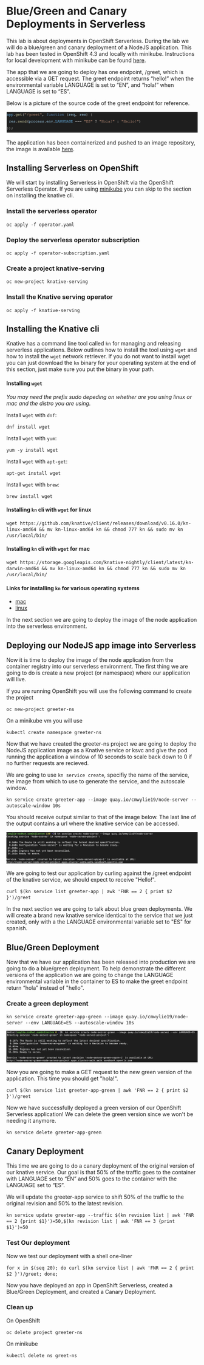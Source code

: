 # Blue/Green and Canary Deployments in Serverless
This lab is about deployments in OpenShift Serverless. During the lab we will do a blue/green and canary deployment of a NodeJS application. This lab has been tested in OpenShift 4.3 and locally with minikube.  Instructions for local development with minikube can be found [here](https://gitlab.consulting.redhat.com/appdev-coe/cloud-native-appdev-enablement/serverless-enablement/introduction/-/blob/master/minikube.md).


The app that we are going to deploy has one endpoint, /greet, which is accessible via a GET request. The greet endpoint returns “hello!” when the environmental variable LANGUAGE is set to “EN”, and “hola!” when LANGUAGE is set to “ES”.   

Below is a picture of the source code of the greet endpoint for reference.   
   
   ![Greet Endpoint](greet.png)

The application has been containerized and pushed to an image repository, the image is available [here](quay.io/cmwylie19/node-server).   


## Installing Serverless on OpenShift
We will start by installing Serverless in OpenShift via the OpenShift Serverless Operator. If you are using [minikube](https://gitlab.consulting.redhat.com/appdev-coe/cloud-native-appdev-enablement/serverless-enablement/introduction/-/blob/master/minikube.md) you can skip to the section on installing the knative cli.

### Install the serverless operator
```
oc apply -f operator.yaml   
```

### Deploy the serverless operator subscription
```
oc apply -f operator-subscription.yaml   
```

### Create a project knative-serving
```
oc new-project knative-serving   
```

### Install the Knative serving operator
```
oc apply -f knative-serving
```

## Installing the Knative cli
Knative has a command line tool called `kn` for managing and releasing serverless applications. Below outlines how to install the tool using `wget` and how to install the `wget`  network retriever. If you do not want to install wget you can just download the `kn` binary for your operating system at the end of this section, just make sure you put the binary in your path. 

#### Installing `wget`   
_You may need the prefix sudo depeding on whether are you using linux or mac and the distro you are using._   
   
Install `wget` with `dnf`:
```
dnf install wget
```

Install `wget` with `yum`:
```
yum -y install wget
```

Install `wget` with `apt-get`:
```
apt-get install wget
```

Install `wget` with `brew`:
```
brew install wget
```

#### Installing `kn` cli with `wget` for linux
```
wget https://github.com/knative/client/releases/download/v0.16.0/kn-linux-amd64 && mv kn-linux-amd64 kn && chmod 777 kn && sudo mv kn /usr/local/bin/
```

#### Installing `kn` cli with `wget` for mac
```
wget https://storage.googleapis.com/knative-nightly/client/latest/kn-darwin-amd64 && mv kn-linux-amd64 kn && chmod 777 kn && sudo mv kn /usr/local/bin/
```


#### Links for installing `kn` for various operating systems
- [mac](https://storage.googleapis.com/knative-nightly/client/latest/kn-darwin-amd64)
- [linux](https://github.com/knative/client/releases/download/v0.16.0/kn-linux-amd64) 
<!-- - [windows](https://storage.googleapis.com/knative-nightly/client/latest/kn-windows-amd64.exe) -->

In the next section we are going to deploy the image of the node application into the serverless environment.   

## Deploying our NodeJS app image into Serverless
Now it is time to deploy the image of the node application from the container registry into our serverless environment. The first thing we are going to do is create a new project (or namespace) where our application will live.   

If you are running OpenShift you will use the following command to create the project 

```
oc new-project greeter-ns
```

On a minikube vm you will use
```
kubectl create namespace greeter-ns
```

Now that we have created the greeter-ns project we are going to deploy the NodeJS application image as a Knative service or ksvc and give the pod running the application a window of 10 seconds to scale back down to 0 if no further requests are recieved.

We are going to use `kn service create`, specifiy the name of the service, the image from which to use to generate the service, and the autoscale window.

``` 
kn service create greeter-app --image quay.io/cmwylie19/node-server --autoscale-window 10s 
```

You should receive output similar to that of the image below. The last line of the output contains a url where the knative service can be accessed.
   
 
![terminal output](ksvc.png)   

We are going to test our application by curling against the /greet endpoint of the knative service, we should expect to receive "Hello!".   

```
curl $(kn service list greeter-app | awk 'FNR == 2 { print $2 }')/greet  
```

In the next section we are going to talk about blue green deployments. We will create a brand new knative service identical to the service that we just created, only with a the LANGUAGE environmental variable set to "ES" for spanish.

## Blue/Green Deployment 
Now that we have our application has been released into production we are going to do a blue/green deployment. To help demonstrate the different versions of the application we are going to change the LANGUAGE environmental variable in the container to ES to make the greet endpoint return “hola”  instead of "hello".


### Create a green deployment
```  
kn service create greeter-app-green --image quay.io/cmwylie19/node-server --env LANGUAGE=ES --autoscale-window 10s 
```

![terminal output](green.png)  

Now you are going to make a GET request to the new green version of the application. This time you should get "hola!". 

```
curl $(kn service list greeter-app-green | awk 'FNR == 2 { print $2 }')/greet
```

Now we have successfully deployed a green version of our OpenShift Serverless application! We can delete the green version since we won't be needing it anymore.

```
kn service delete greeter-app-green
```

## Canary Deployment
This time we are going to do a canary deployment of the original version of our knative service. Our goal is that 50% of the traffic goes to the container with LANGUAGE set to “EN” and 50% goes to the container with the LANGUAGE set to “ES”.

We will update the greeter-app service to shift 50% of the traffic to the original revision and 50% to the latest revision.
```
kn service update greeter-app --traffic $(kn revision list | awk 'FNR == 2 {print $1}')=50,$(kn revision list | awk 'FNR == 3 {print $1}')=50
```

### Test Our deployment
Now we test our deployment with a shell one-liner   
```
for x in $(seq 20); do curl $(kn service list | awk 'FNR == 2 { print $2 }')/greet; done;
```


Now you have deployed an app in OpenShift Serverless, created a Blue/Green Deployment, and created a Canary Deployment.

### Clean up
On OpenShift
```
oc delete project greeter-ns
```

On minikube
```
kubectl delete ns greet-ns
```